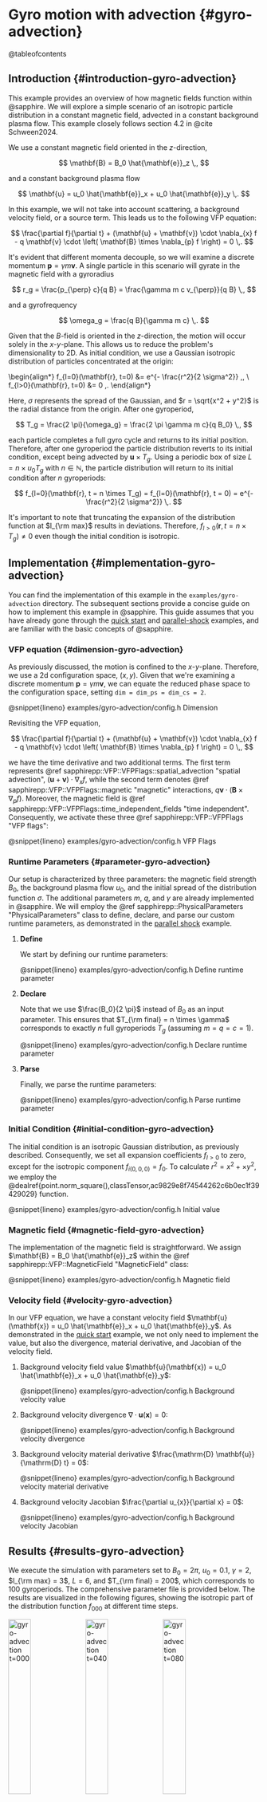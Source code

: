 # Gyro motion with advection {#gyro-advection}

@tableofcontents


## Introduction {#introduction-gyro-advection}

This example provides an overview of how magnetic fields function within
@sapphire. We will explore a simple scenario of an isotropic particle
distribution in a constant magnetic field, advected in a constant background
plasma flow. This example closely follows section 4.2 in @cite Schween2024.

We use a constant magnetic field oriented in the $z$-direction,

$$
  \mathbf{B} = B_0 \hat{\mathbf{e}}_z \,,
$$

and a constant background plasma flow

$$
  \mathbf{u} = u_0 \hat{\mathbf{e}}_x + u_0 \hat{\mathbf{e}}_y \,.
$$

In this example, we will not take into account scattering, a background velocity
field, or a source term. This leads us to the following VFP equation:

$$
  \frac{\partial f}{\partial t} + (\mathbf{u} + \mathbf{v}) \cdot \nabla_{x} f -
  q \mathbf{v} \cdot \left( \mathbf{B} \times \nabla_{p} f \right) = 0 \,.
$$

It's evident that different momenta decouple, so we will examine a discrete
momentum $\mathbf{p} = \gamma m \mathbf{v}$. A single particle in this scenario
will gyrate in the magnetic field with a gyroradius

$$
  r_g = \frac{p_{\perp} c}{q B} = \frac{\gamma m c v_{\perp}}{q B} \,,
$$

and a gyrofrequency

$$
  \omega_g = \frac{q B}{\gamma m c} \,.
$$

Given that the $B$-field is oriented in the $z$-direction, the motion will occur
solely in the $x$-$y$-plane. This allows us to reduce the problem's
dimensionality to 2D. As initial condition, we use a Gaussian isotropic
distribution of particles concentrated at the origin:

\begin{align*}
  f_{l=0}(\mathbf{r}, t=0) &= e^{- \frac{r^2}{2 \sigma^2}} \,, \\
  f_{l>0}(\mathbf{r}, t=0) &= 0 \,.
\end{align*}

Here, $\sigma$ represents the spread of the Gaussian, and $r = \sqrt{x^2 + y^2}$
is the radial distance from the origin. After one gyroperiod,

$$
  T_g = \frac{2 \pi}{\omega_g} = \frac{2 \pi \gamma m c}{q B_0} \,,
$$

each particle completes a full gyro cycle and returns to its initial position.
Therefore, after one gyroperiod the particle distribution reverts to its initial
condition, except being advected by $\mathbf{u} \times T_g$. Using a periodic
box of size $L = n \times u_0 T_g$ with $n \in \mathbb{N}$, the particle
distribution will return to its initial condition after $n$ gyroperiods:

$$
  f_{l=0}(\mathbf{r}, t = n \times T_g) = f_{l=0}(\mathbf{r}, t = 0)
  = e^{- \frac{r^2}{2 \sigma^2}} \,.
$$

It's important to note that truncating the expansion of the distribution
function at $l_{\rm max}$ results in deviations. Therefore, $f_{l>0}(\mathbf{r},
t = n \times T_g) \neq 0$ even though the initial condition is isotropic.


## Implementation {#implementation-gyro-advection}

You can find the implementation of this example in the `examples/gyro-advection`
directory. The subsequent sections provide a concise guide on how to implement
this example in @sapphire. This guide assumes that you have already gone through
the [quick start](#quick-start) and [parallel-shock](#parallel-shock) examples,
and are familiar with the basic concepts of @sapphire.


### VFP equation {#dimension-gyro-advection}

As previously discussed, the motion is confined to the $x$-$y$-plane. Therefore,
we use a 2d configuration space, $(x,y)$. Given that we're examining a
discrete momentum $\mathbf{p} = \gamma m \mathbf{v}$, we can equate the reduced
phase space to the configuration space, setting `dim = dim_ps = dim_cs = 2`.

@snippet{lineno} examples/gyro-advection/config.h Dimension

Revisiting the VFP equation,

$$
  \frac{\partial f}{\partial t} + (\mathbf{u} + \mathbf{v}) \cdot \nabla_{x} f -
  q \mathbf{v} \cdot \left( \mathbf{B} \times \nabla_{p} f \right) = 0 \,,
$$

we have the time derivative and two additional terms. The first term represents
@ref sapphirepp::VFP::VFPFlags::spatial_advection "spatial advection",
$(\mathbf{u} + \mathbf{v}) \cdot \nabla_{x} f$, while the second term denotes @ref
sapphirepp::VFP::VFPFlags::magnetic "magnetic" interactions, $q \mathbf{v} \cdot
\left( \mathbf{B} \times \nabla_{p} f \right)$. Moreover, the magnetic field is
@ref sapphirepp::VFP::VFPFlags::time_independent_fields "time independent".
Consequently, we activate these three @ref sapphirepp::VFP::VFPFlags
"VFP flags":

@snippet{lineno} examples/gyro-advection/config.h VFP Flags


### Runtime Parameters {#parameter-gyro-advection}

Our setup is characterized by three parameters: the magnetic field strength
$B_0$, the background plasma flow $u_0$, and the initial spread of the
distribution function $\sigma$. The additional parameters $m$, $q$, and $\gamma$
are already implemented in @sapphire. We will employ the
@ref sapphirepp::PhysicalParameters "PhysicalParameters" class to define,
declare, and parse our custom runtime parameters, as demonstrated in the
[parallel shock](#parallel-shock) example.

1. **Define**

   We start by defining our runtime parameters:

   @snippet{lineno} examples/gyro-advection/config.h Define runtime parameter

2. **Declare**
  
   Note that we use $\frac{B_0}{2 \pi}$ instead of $B_0$ as an input parameter.
   This ensures that $T_{\rm final} = n \times \gamma$ corresponds to exactly
   $n$ full gyroperiods $T_g$ (assuming $m = q = c =1$).

   @snippet{lineno} examples/gyro-advection/config.h Declare runtime parameter

3. **Parse**

   Finally, we parse the runtime parameters:

   @snippet{lineno} examples/gyro-advection/config.h Parse runtime parameter


### Initial Condition {#initial-condition-gyro-advection}

The initial condition is an isotropic Gaussian distribution, as previously
described. Consequently, we set all expansion coefficients $f_{l>0}$ to zero,
except for the isotropic component $f_{i(0,0,0)} = f_0$. To calculate $r^2 =
x^2+×y^2$, we employ the
@dealref{point.norm_square(),classTensor,ac9829e8f74544262c6b0ec1f39429029}
function.

@snippet{lineno} examples/gyro-advection/config.h Initial value


### Magnetic field {#magnetic-field-gyro-advection}

The implementation of the magnetic field is straightforward. We assign
$\mathbf{B} = B_0 \hat{\mathbf{e}}_z$ within the @ref
sapphirepp::VFP::MagneticField "MagneticField" class:

@snippet{lineno} examples/gyro-advection/config.h Magnetic field


### Velocity field {#velocity-gyro-advection}

In our VFP equation, we have a constant velocity field $\mathbf{u} (\mathbf{x})
= u_0 \hat{\mathbf{e}}_x + u_0 \hat{\mathbf{e}}_y$. As demonstrated in the
[quick start](#quick-start) example, we not only need to implement the value,
but also the divergence, material derivative, and Jacobian of the velocity
field.

1. Background velocity field value $\mathbf{u}(\mathbf{x}) = u_0
   \hat{\mathbf{e}}_x + u_0 \hat{\mathbf{e}}_y$:

   @snippet{lineno} examples/gyro-advection/config.h Background velocity value

2. Background velocity divergence $\nabla \cdot \mathbf{u}(\mathbf{x}) = 0$:

   @snippet{lineno} examples/gyro-advection/config.h Background velocity divergence

3. Background velocity material derivative $\frac{\mathrm{D}
   \mathbf{u}}{\mathrm{D} t} = 0$:

   @snippet{lineno} examples/gyro-advection/config.h Background velocity material derivative

4. Background velocity Jacobian $\frac{\partial u_{x}}{\partial x} = 0$:

   @snippet{lineno} examples/gyro-advection/config.h Background velocity Jacobian


## Results {#results-gyro-advection}

We execute the simulation with parameters set to $B_0 = 2\pi$, $u_0 = 0.1$,
$\gamma = 2$, $l_{\rm max} = 3$, $L = 6$, and $T_{\rm final} = 200$, which
corresponds to $100$ gyroperiods. The comprehensive parameter file is provided
below. The results are visualized in the following figures, showing the
isotropic part of the distribution function $f_{000}$ at different time steps.

<p float="center">
  <img src="https://sapphirepp.org/img/examples/gyro-advection/advective_t000.png" alt="gyro-advection t=000" width="30%">
  <img src="https://sapphirepp.org/img/examples/gyro-advection/advective_t040.png" alt="gyro-advection t=040" width="30%">
  <img src="https://sapphirepp.org/img/examples/gyro-advection/advective_t080.png" alt="gyro-advection t=080" width="30%">
</p>
<p float="center">
  <img src="https://sapphirepp.org/img/examples/gyro-advection/advective_t120.png" alt="gyro-advection t=120" width="30%">
  <img src="https://sapphirepp.org/img/examples/gyro-advection/advective_t160.png" alt="gyro-advection t=160" width="30%">
  <img src="https://sapphirepp.org/img/examples/gyro-advection/advective_t200.png" alt="gyro-advection t=200" width="30%">
</p>

The distribution function exhibits a pulsation with a period of $T_g$ and is
advected with $\mathbf{0}$. The impact of the cut-off of in $l_{\rm max}$ can be
observed by showing the residual between $t=0$ and $t=200$. Below we show the
results with and without advection, for different $l_{\rm max}$. It can be seen,
that a higher $l_{\rm max}$ leads to a smaller residual.

<p float="center">
  <img src="https://sapphirepp.org/img/examples/gyro-advection/residual_advective_l3.png" alt="residual advective l_max=3" width="30%">
  <img src="https://sapphirepp.org/img/examples/gyro-advection/residual_static_l3.png" alt="residual static l_max=3" width="30%">
  <img src="https://sapphirepp.org/img/examples/gyro-advection/residual_static_l5.png" alt="residual static l_max=5" width="30%">
</p>


### Example parameter file {#example-parameter-gyro-advection}

The parameter file below can be used to run the simulation. Be aware that this
is a high resolution simulation and may take a long time to execute (~200 core
hours). Templates for lower resolution simulations are provided in
`tests/gyro-advection`.

@include{lineno} examples/gyro-advection/parameter.prm


<div class="section_buttons">

| Previous              |
|:----------------------|
| [Examples](#examples) |

</div>


---

@author Florian Schulze (<florian.schulze@mpi-hd.mpg.de>)
@date 2024-03-06
